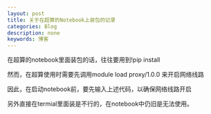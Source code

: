 ```yaml
---
layout: post
title: 关于在超算的Notebook上装包的记录
categories: Blog
description: none
keywords: 博客
---
```


在超算的notebook里面装包的话，往往要用到!pip install



然而，在超算使用时需要先调用module load proxy/1.0.0 来开启网络线路



因此，在启动notebook前，要先输入上述代码，以确保网络线路开启



另外直接在termial里面装是不行的，在notebook中仍旧是无法使用。
